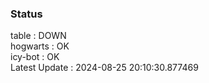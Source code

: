 ### Status


table : DOWN  
hogwarts : OK  
icy-bot : OK  
Latest Update : 2024-08-25 20:10:30.877469
